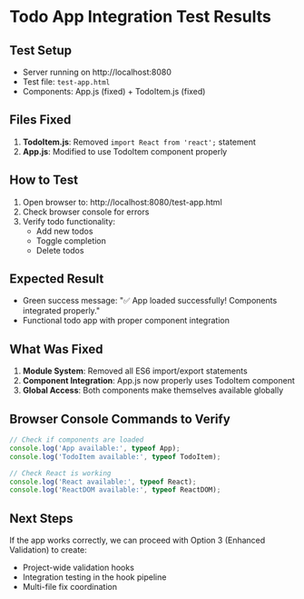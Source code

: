 # Todo App Integration Test Results

## Test Setup
- Server running on http://localhost:8080
- Test file: `test-app.html`
- Components: App.js (fixed) + TodoItem.js (fixed)

## Files Fixed
1. **TodoItem.js**: Removed `import React from 'react';` statement
2. **App.js**: Modified to use TodoItem component properly

## How to Test
1. Open browser to: http://localhost:8080/test-app.html
2. Check browser console for errors
3. Verify todo functionality:
   - Add new todos
   - Toggle completion
   - Delete todos

## Expected Result
- Green success message: "✅ App loaded successfully! Components integrated properly."
- Functional todo app with proper component integration

## What Was Fixed
1. **Module System**: Removed all ES6 import/export statements
2. **Component Integration**: App.js now properly uses TodoItem component
3. **Global Access**: Both components make themselves available globally

## Browser Console Commands to Verify
```javascript
// Check if components are loaded
console.log('App available:', typeof App);
console.log('TodoItem available:', typeof TodoItem);

// Check React is working
console.log('React available:', typeof React);
console.log('ReactDOM available:', typeof ReactDOM);
```

## Next Steps
If the app works correctly, we can proceed with Option 3 (Enhanced Validation) to create:
- Project-wide validation hooks
- Integration testing in the hook pipeline
- Multi-file fix coordination